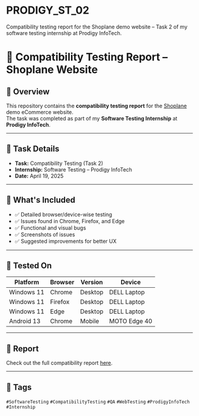 # PRODIGY_ST_02
Compatibility testing report for the Shoplane demo website – Task 2 of my software testing internship at Prodigy InfoTech.


# 🧪 Compatibility Testing Report – Shoplane Website

## 📌 Overview
This repository contains the **compatibility testing report** for the [Shoplane](https://shoplane-by-lassie.netlify.app/) demo eCommerce website.  
The task was completed as part of my **Software Testing Internship** at **Prodigy InfoTech**.

---

## 📅 Task Details
- **Task:** Compatibility Testing (Task 2)
- **Internship:** Software Testing – Prodigy InfoTech
- **Date:** April 19, 2025

---

## 🧷 What's Included
- ✅ Detailed browser/device-wise testing
- ✅ Issues found in Chrome, Firefox, and Edge
- ✅ Functional and visual bugs
- ✅ Screenshots of issues
- ✅ Suggested improvements for better UX

---

## 🧭 Tested On
| Platform   | Browser     | Version | Device        |
|------------|-------------|---------|---------------|
| Windows 11 | Chrome      | Desktop | DELL Laptop   |
| Windows 11 | Firefox     | Desktop | DELL Laptop   |
| Windows 11 | Edge        | Desktop | DELL Laptop   |
| Android 13 | Chrome      | Mobile  | MOTO Edge 40  |

---

## 📄 Report
Check out the full compatibility report [here](./webpage.md).

---

## 🔖 Tags
`#SoftwareTesting` `#CompatibilityTesting` `#QA` `#WebTesting` `#ProdigyInfoTech` `#Internship`
